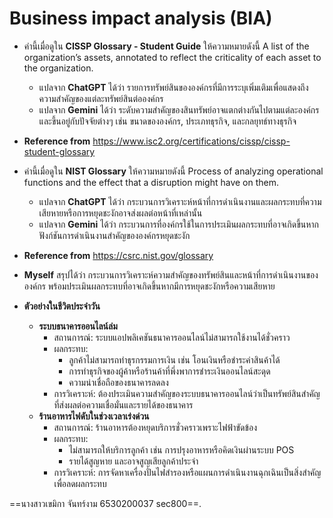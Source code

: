 # Business impact analysis (BIA)
- คำนี้เมื่อดูใน **CISSP Glossary - Student Guide** ให้ความหมายดังนี้ A list of the organization’s assets, annotated to reflect the criticality of each asset to the organization.
  - แปลจาก **ChatGPT** ได้ว่า รายการทรัพย์สินขององค์กรที่มีการระบุเพิ่มเติมเพื่อแสดงถึงความสำคัญของแต่ละทรัพย์สินต่อองค์กร
  - แปลจาก **Gemini** ได้ว่า  ระดับความสำคัญของสินทรัพย์อาจแตกต่างกันไปตามแต่ละองค์กรและขึ้นอยู่กับปัจจัยต่างๆ เช่น ขนาดขององค์กร, ประเภทธุรกิจ, และกลยุทธ์ทางธุรกิจ
- **Reference from** https://www.isc2.org/certifications/cissp/cissp-student-glossary

- คำนี้เมื่อดูใน **NIST Glossary** ให้ความหมายดังนี้ Process of analyzing operational functions and the effect that a disruption might have on them.
  - แปลจาก **ChatGPT** ได้ว่า กระบวนการวิเคราะห์หน้าที่การดำเนินงานและผลกระทบที่ความเสียหายหรือการหยุดชะงักอาจส่งผลต่อหน้าที่เหล่านั้น
  - แปลจาก **Gemini** ได้ว่า  กระบวนการที่องค์กรใช้ในการประเมินผลกระทบที่อาจเกิดขึ้นหากฟังก์ชันการดำเนินงานสำคัญขององค์กรหยุดชะงัก
- **Reference from** https://csrc.nist.gov/glossary
  
- **Myself** สรุปได้ว่า กระบวนการวิเคราะห์ความสำคัญของทรัพย์สินและหน้าที่การดำเนินงานขององค์กร พร้อมประเมินผลกระทบที่อาจเกิดขึ้นหากมีการหยุดชะงักหรือความเสียหาย

- **ตัวอย่างในชีวิตประจำวัน**
  - **ระบบธนาคารออนไลน์ล่ม**
    - สถานการณ์: ระบบแอปพลิเคชันธนาคารออนไลน์ไม่สามารถใช้งานได้ชั่วคราว
    - ผลกระทบ:
      - ลูกค้าไม่สามารถทำธุรกรรมการเงิน เช่น โอนเงินหรือชำระค่าสินค้าได้
      - การทำธุรกิจของผู้ค้าหรือร้านค้าที่พึ่งพาการชำระเงินออนไลน์สะดุด
      - ความน่าเชื่อถือของธนาคารลดลง
    - การวิเคราะห์: ต้องประเมินความสำคัญของระบบธนาคารออนไลน์ว่าเป็นทรัพย์สินสำคัญที่ส่งผลต่อความเชื่อมั่นและรายได้ของธนาคาร
  - **ร้านอาหารไฟดับในช่วงเวลาเร่งด่วน**
    - สถานการณ์: ร้านอาหารต้องหยุดบริการชั่วคราวเพราะไฟฟ้าขัดข้อง
    - ผลกระทบ:
      - ไม่สามารถให้บริการลูกค้า เช่น การปรุงอาหารหรือคิดเงินผ่านระบบ POS
      - รายได้สูญหาย และอาจสูญเสียลูกค้าประจำ
    - การวิเคราะห์: การจัดหาเครื่องปั่นไฟสำรองหรือแผนการดำเนินงานฉุกเฉินเป็นสิ่งสำคัญเพื่อลดผลกระทบ

==นางสาวเขมิกา จันทร์งาม 6530200037 sec800==.


